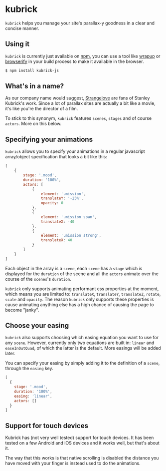 # kubrick

`kubrick` helps you manage your site's parallax-y goodness in a clear and
concise manner.

## Using it

`kubrick` is currently just available on [npm][npm], you can use a tool like
[wrapup][wrapup] or [browserify][browserify] in your build process to make it
available in the browser.

```bash
$ npm install kubrick-js
```

## What's in a name?

As our company name would suggest, [Strangelove][strangelove] are fans of
Stanley Kubrick's work. Since a lot of parallax sites are actually a bit like a
movie, it's like you're the director of a film.

To stick to this synonym, `kubrick` features `scenes`, `stages` and of course
`actors`. More on this below.

## Specifying your animations

`kubrick` allows you to specify your animations in a regular javascript
array/object specification that looks a bit like this:

```js
[
	{
		stage: '.mood',
		duration: '100%',
		actors: [
			{
				element: '.mission',
				translateY: '-25%',
				opacity: 0
			},
			{
				element: '.mission span',
				translateX: -40
			},
			{
				element: '.mission strong',
				translateX: 40
			}
		]
	}
]
```

Each object in the array is a `scene`, each `scene` has a `stage` which is
displayed for the `duration` of the scene and all the `actors` animate over the
course of the `scenes`'s `duration`.

`kubrick` only supports animating performant css properties at the moment, which
means you are limited to: `translateX`, `translateY`, `translateZ`, `rotate`,
`scale` and `opacity`. The reason `kubrick` only supports these properties is
cause animating anything else has a high chance of causing the page to become
"janky".

## Choose your easing

`kubrick` also supports choosing which easing equation you want to use for any
`scene`. However, currently only two equations are built in: `linear` and
`easeInOutQuad`, of which the latter is the default. More easings will be added
later.

You can specify your easing by simply adding it to the definition of a `scene`,
through the `easing` key.

```js
[
  {
    stage: '.mood',
    duration: '100%',
    easing: 'linear',
    actors: []
  }
]
```

## Support for touch devices

Kubrick has (not very well tested) support for touch devices. It has been tested
on a few Android and iOS devices and it works well, but that's about it.

The way that this works is that native scrolling is disabled the distance you
have moved with your finger is instead used to do the animations.

[npm]: https://www.npmjs.org/
[wrapup]: https://github.com/mootools/wrapup
[browserify]: https://github.com/substack/node-browserify
[strangelove]: http://strangelove.nl/
